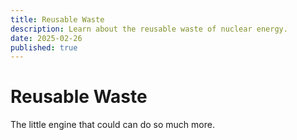 ```yaml
---
title: Reusable Waste
description: Learn about the reusable waste of nuclear energy.
date: 2025-02-26
published: true
---
```


# Reusable Waste

The little engine that could can do so much more.
